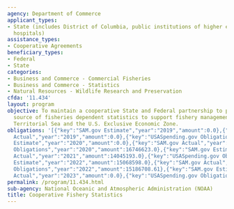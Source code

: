 ```yaml
---
agency: Department of Commerce
applicant_types:
- State (includes District of Columbia, public institutions of higher education and
  hospitals)
assistance_types:
- Cooperative Agreements
beneficiary_types:
- Federal
- State
categories:
- Business and Commerce - Commercial Fisheries
- Business and Commerce - Statistics
- Natural Resources - Wildlife Research and Preservation
cfda: '11.434'
layout: program
objective: To maintain a cooperative State and Federal partnership to provide a continuing
  source of fisheries dependent statistics to support fishery management in the States'
  Territorial Sea and the U.S. Exclusive Economic Zone.
obligations: '[{"key":"SAM.gov Estimate","year":"2019","amount":0.0},{"key":"SAM.gov
  Actual","year":"2019","amount":0.0},{"key":"USASpending.gov Obligations","year":"2019","amount":13985428.0},{"key":"SAM.gov
  Estimate","year":"2020","amount":0.0},{"key":"SAM.gov Actual","year":"2020","amount":16746623.0},{"key":"USASpending.gov
  Obligations","year":"2020","amount":16746623.0},{"key":"SAM.gov Estimate","year":"2021","amount":18421285.0},{"key":"SAM.gov
  Actual","year":"2021","amount":14045193.0},{"key":"USASpending.gov Obligations","year":"2021","amount":14045195.0},{"key":"SAM.gov
  Estimate","year":"2022","amount":15068598.0},{"key":"SAM.gov Actual","year":"2022","amount":15188032.0},{"key":"USASpending.gov
  Obligations","year":"2022","amount":15186708.61},{"key":"SAM.gov Estimate","year":"2023","amount":15360173.0},{"key":"SAM.gov
  Actual","year":"2023","amount":0.0},{"key":"USASpending.gov Obligations","year":"2023","amount":15189778.77}]'
permalink: /program/11.434.html
sub-agency: National Oceanic and Atmospheric Administration (NOAA)
title: Cooperative Fishery Statistics
---
```

